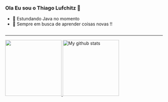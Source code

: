 ### Ola Eu sou o Thiago Lufchitz  👋

- 🌱 Estundando Java no momento
- 💬 Sempre em busca de aprender coisas novas !!
<div>
  <img
<div>
  
---
    
<div>
  <a href = "https://github.com/ThiagoLufchitz">
  <img align="180em" height="180em" src ="https://github-readme-stats.vercel.app/api/top-langs/?username=ThiagoLufchitz&layout=compact&langs_count=16&theme=prussian"/>
  <img align="180em" height="180em" src="https://github-readme-streak-stats.herokuapp.com?user=ThiagoLufchitz&theme=prussian&date_format=M%20j%5B%2C%20Y%5D" alt="My github stats" />
<!--  <img height="180em" src = "https://github-readme-stats.vercel.app/api?username=ThiagoLufchitz&show_icons=true&theme=prussian&include_all_commits=true&count_private=true"/> -->
<div>


